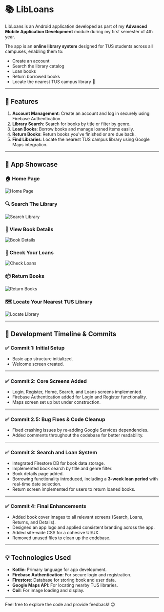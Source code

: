 # 📚 LibLoans

LibLoans is an Android application developed as part of my **Advanced Mobile Application Development** module during my first semester of 4th year. 

The app is an **online library system** designed for TUS students across all campuses, enabling them to:
- Create an account
- Search the library catalog
- Loan books
- Return borrowed books
- Locate the nearest TUS campus library 📍

---

## 🚀 Features

1. **Account Management**: Create an account and log in securely using Firebase Authentication.
2. **Library Search**: Search for books by title or filter by genre.
3. **Loan Books**: Borrow books and manage loaned items easily.
4. **Return Books**: Return books you've finished or are due back.
5. **Find Libraries**: Locate the nearest TUS campus library using Google Maps integration.

---

## 📱 App Showcase

### 🏠 Home Page
![Home Page](https://github.com/user-attachments/assets/888bc949-544e-4b8d-8e84-288bdb28bf43)

### 🔍 Search The Library
![Search Library](https://github.com/user-attachments/assets/8ebc1807-6912-4a0c-a0e9-faa7a0068188)

### 📖 View Book Details
![Book Details](https://github.com/user-attachments/assets/75edd8d2-322b-43c6-8ec6-2047591dcd4a)

### 📂 Check Your Loans
![Check Loans](https://github.com/user-attachments/assets/9ba34f00-84a1-4883-840f-0c50457ea8cc)

### 📦 Return Books
![Return Books](https://github.com/user-attachments/assets/16b6adc9-cd98-4c15-93c3-e9b01738479b)

### 🗺️ Locate Your Nearest TUS Library
![Locate Library](https://github.com/user-attachments/assets/e988921d-b687-42e9-86d0-5466a3dd1db9)

---

## 📜 Development Timeline & Commits

### ✅ **Commit 1: Initial Setup**
- Basic app structure initialized.
- Welcome screen created.

---

### ✅ **Commit 2: Core Screens Added**
- Login, Register, Home, Search, and Loans screens implemented.
- Firebase Authentication added for Login and Register functionality.
- Maps screen set up but under construction.

---

### ✅ **Commit 2.5: Bug Fixes & Code Cleanup**
- Fixed crashing issues by re-adding Google Services dependencies.
- Added comments throughout the codebase for better readability.

---

### ✅ **Commit 3: Search and Loan System**
- Integrated Firestore DB for book data storage.
- Implemented book search by title and genre filter.
- Book details page added.
- Borrowing functionality introduced, including a **3-week loan period** with real-time date selection.
- Return screen implemented for users to return loaned books.

---

### ✅ **Commit 4: Final Enhancements**
- Added book cover images to all relevant screens (Search, Loans, Returns, and Details).
- Designed an app logo and applied consistent branding across the app.
- Added site-wide CSS for a cohesive UI/UX.
- Removed unused files to clean up the codebase.

---

## 💡 Technologies Used

- **Kotlin**: Primary language for app development.
- **Firebase Authentication**: For secure login and registration.
- **Firestore**: Database for storing book and user data.
- **Google Maps API**: For locating nearby TUS libraries.
- **Coil**: For image loading and display.

---

Feel free to explore the code and provide feedback! 😊
